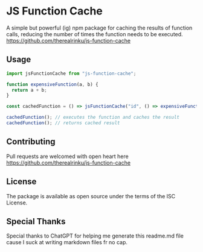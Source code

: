 # JS Function Cache

A simple but powerful (ig) npm package for caching the results of function calls, reducing the number of times the function needs to be executed.
https://github.com/therealrinku/js-function-cache

## Usage

```javascript
import jsFunctionCache from "js-function-cache";

function expensiveFunction(a, b) {
  return a + b;
}

const cachedFunction = () => jsFunctionCache("id", () => expensiveFunction(2, 4));

cachedFunction(); // executes the function and caches the result
cachedFunction(); // returns cached result
```

## Contributing

Pull requests are welcomed with open heart here
https://github.com/therealrinku/js-function-cache

## License

The package is available as open source under the terms of the ISC License.

## Special Thanks

Special thanks to ChatGPT for helping me generate this readme.md file cause I suck at writing markdown files fr no cap.
